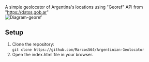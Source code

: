 A simple geolocator of Argentina's locations using "Georef" API from "https://datos.gob.ar" <br>
![Diagram-georef](https://github.com/user-attachments/assets/815467ef-a770-445c-a1b1-fad07b6d8299)

## Setup

1. Clone the repository:<br>
   `git clone https://github.com/Marcos564/Argentinian-Geolocator`
3. Open the index.html file in your browser.
